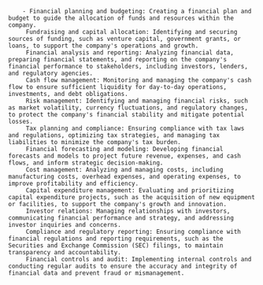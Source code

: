 		- Financial planning and budgeting: Creating a financial plan and budget to guide the allocation of funds and resources within the company.
		 Fundraising and capital allocation: Identifying and securing sources of funding, such as venture capital, government grants, or loans, to support the company's operations and growth.
		 Financial analysis and reporting: Analyzing financial data, preparing financial statements, and reporting on the company's financial performance to stakeholders, including investors, lenders, and regulatory agencies.
		 Cash flow management: Monitoring and managing the company's cash flow to ensure sufficient liquidity for day-to-day operations, investments, and debt obligations.
		 Risk management: Identifying and managing financial risks, such as market volatility, currency fluctuations, and regulatory changes, to protect the company's financial stability and mitigate potential losses.
		 Tax planning and compliance: Ensuring compliance with tax laws and regulations, optimizing tax strategies, and managing tax liabilities to minimize the company's tax burden.
		 Financial forecasting and modeling: Developing financial forecasts and models to project future revenue, expenses, and cash flows, and inform strategic decision-making.
		 Cost management: Analyzing and managing costs, including manufacturing costs, overhead expenses, and operating expenses, to improve profitability and efficiency.
		 Capital expenditure management: Evaluating and prioritizing capital expenditure projects, such as the acquisition of new equipment or facilities, to support the company's growth and innovation.
		 Investor relations: Managing relationships with investors, communicating financial performance and strategy, and addressing investor inquiries and concerns.
		 Compliance and regulatory reporting: Ensuring compliance with financial regulations and reporting requirements, such as the Securities and Exchange Commission (SEC) filings, to maintain transparency and accountability.
		 Financial controls and audit: Implementing internal controls and conducting regular audits to ensure the accuracy and integrity of financial data and prevent fraud or mismanagement.



